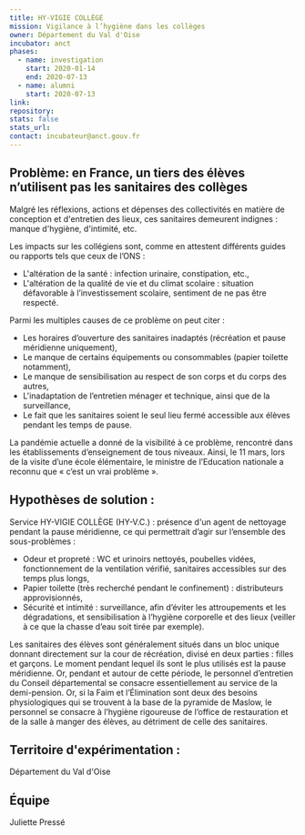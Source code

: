 ```yaml
---
title: HY-VIGIE COLLÈGE 
mission: Vigilance à l’hygiène dans les collèges
owner: Département du Val d'Oise
incubator: anct
phases:
  - name: investigation
    start: 2020-01-14
    end: 2020-07-13
  - name: alumni
    start: 2020-07-13
link:
repository: 
stats: false 
stats_url: 
contact: incubateur@anct.gouv.fr
---
```


## Problème: en France, un tiers des élèves n’utilisent pas les sanitaires des collèges
Malgré les réflexions, actions et dépenses des collectivités en matière de conception et d'entretien des lieux, ces sanitaires demeurent indignes : manque d'hygiène, d'intimité, etc.


Les impacts sur les collégiens sont, comme en attestent différents guides ou rapports tels que ceux de l’ONS :
- L'altération de la santé : infection urinaire, constipation, etc.,
- L'altération de la qualité de vie et du climat scolaire : situation défavorable à l’investissement scolaire, sentiment de ne pas être respecté.


Parmi les multiples causes de ce problème on peut citer :
- Les horaires d’ouverture des sanitaires inadaptés (récréation et pause méridienne uniquement),
- Le manque de certains équipements ou consommables (papier toilette notamment),
- Le manque de sensibilisation au respect de son corps et du corps des autres,
- L'inadaptation de l’entretien ménager et technique, ainsi que de la surveillance,
- Le fait que les sanitaires soient le seul lieu fermé accessible aux élèves pendant les temps de pause.

La pandémie actuelle a donné de la visibilité à ce problème, rencontré dans les établissements d’enseignement de tous niveaux. Ainsi, le 11 mars, lors de la visite d’une école élémentaire, le ministre de l’Education nationale a reconnu que « c’est un vrai problème ».

## Hypothèses de solution : 
Service HY-VIGIE COLLÈGE (HY-V.C.) : présence d'un agent de nettoyage pendant la pause méridienne, ce qui permettrait d’agir sur l’ensemble des sous-problèmes :

- Odeur et propreté : WC et urinoirs nettoyés, poubelles vidées, fonctionnement de la ventilation vérifié, sanitaires accessibles sur des temps plus longs,
- Papier toilette (très recherché pendant le confinement) : distributeurs approvisionnés,
- Sécurité et intimité : surveillance, afin d’éviter les attroupements et les dégradations, et sensibilisation à l’hygiène corporelle et des lieux (veiller à ce que la chasse d’eau soit tirée par exemple).

Les sanitaires des élèves sont généralement situés dans un bloc unique donnant directement sur la cour de récréation, divisé en deux parties : filles et garçons.
Le moment pendant lequel ils sont le plus utilisés est la pause méridienne. Or, pendant et autour de cette période, le personnel d’entretien du Conseil départemental se consacre essentiellement au service de la demi-pension. Or, si la Faim et l’Élimination sont deux des besoins physiologiques qui se trouvent à la base de la pyramide de Maslow, le personnel se consacre à l’hygiène rigoureuse de l’office de restauration et de la salle à manger des élèves, au détriment de celle des sanitaires.

## Territoire d'expérimentation : 
Département du Val d'Oise

## Équipe
Juliette Pressé
